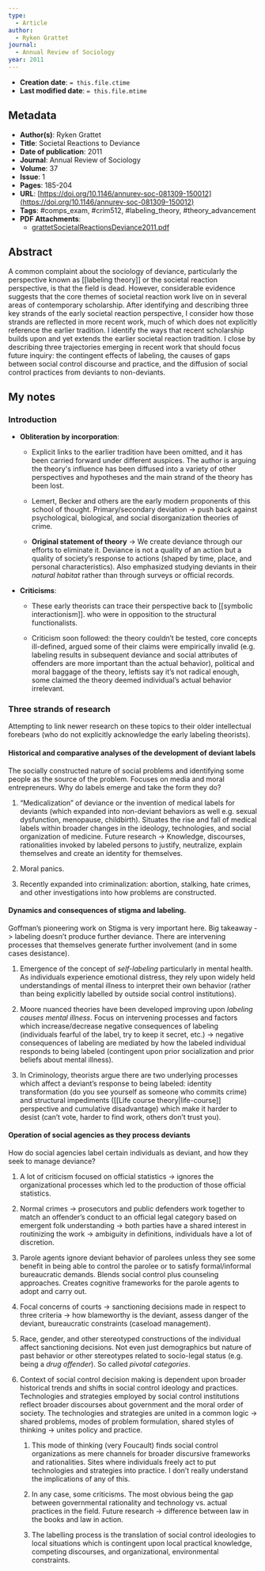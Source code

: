 ```yaml
---
type:
  - Article
author:
  - Ryken Grattet
journal:
  - Annual Review of Sociology
year: 2011
---
```


* **Creation date**: `= this.file.ctime`
* **Last modified date**: `= this.file.mtime`

## Metadata

* **Author(s)**: Ryken Grattet
* **Title**: Societal Reactions to Deviance
* **Date of publication**: 2011
* **Journal**: Annual Review of Sociology
* **Volume**: 37
* **Issue**: 1
* **Pages**: 185-204
* **URL**: [https://doi.org/10.1146/annurev-soc-081309-150012](https://doi.org/10.1146/annurev-soc-081309-150012)
* **Tags**: #comps_exam, #crim512, #labeling_theory, #theory_advancement
* **PDF Attachments**:
  * [grattetSocietalReactionsDeviance2011.pdf](zotero://open-pdf/library/items/S8FZ6LXJ)

## Abstract

A common complaint about the sociology of deviance, particularly the perspective known as [[labeling theory]] or the societal reaction perspective, is that the field is dead. However, considerable evidence suggests that the core themes of societal reaction work live on in several areas of contemporary scholarship. After identifying and describing three key strands of the early societal reaction perspective, I consider how those strands are reflected in more recent work, much of which does not explicitly reference the earlier tradition. I identify the ways that recent scholarship builds upon and yet extends the earlier societal reaction tradition. I close by describing three trajectories emerging in recent work that should focus future inquiry: the contingent effects of labeling, the causes of gaps between social control discourse and practice, and the diffusion of social control practices from deviants to non-deviants.

## My notes

### Introduction

* **Obliteration by incorporation**:
  
	* Explicit links to the earlier tradition have been omitted, and it has been carried forward under different auspices. The author is arguing the theory's influence has been diffused into a variety of other perspectives and hypotheses and the main strand of the theory has been lost.

	* Lemert, Becker and others are the early modern proponents of this school of thought. Primary/secondary deviation -> push back against psychological, biological, and social disorganization theories of crime.

	* **Original statement of theory** -> We create deviance through our efforts to eliminate it. Deviance is not a quality of an action but a quality of society’s response to actions (shaped by time, place, and personal characteristics). Also emphasized studying deviants in their *natural habitat* rather than through surveys or official records.
	  
* **Criticisms**:
  
	* These early theorists can trace their perspective back to [[symbolic interactionism]]. who were in opposition to the structural functionalists.

	* Criticism soon followed: the theory couldn’t be tested, core concepts ill-defined, argued some of their claims were empirically invalid (e.g. labeling results in subsequent deviance and social attributes of offenders are more important than the actual behavior), political and moral baggage of the theory, leftists say it’s not radical enough, some claimed the theory deemed individual’s actual behavior irrelevant.
  
### Three strands of research

Attempting to link newer research on these topics to their older intellectual forebears (who do not explicitly acknowledge the early labeling theorists).

#### Historical and comparative analyses of the development of deviant labels

The socially constructed nature of social problems and identifying some people as the source of the problem. Focuses on media and moral entrepreneurs. Why do labels emerge and take the form they do?

1. “Medicalization” of deviance or the invention of medical labels for deviants (which expanded into non-deviant behaviors as well e.g. sexual dysfunction, menopause, childbirth). Situates the rise and fall of medical labels within broader changes in the ideology, technologies, and social organization of medicine. Future research -> Knowledge, discourses, rationalities invoked by labeled persons to justify, neutralize, explain themselves and create an identity for themselves.

2. Moral panics.

3. Recently expanded into criminalization: abortion, stalking, hate crimes, and other investigations into how problems are constructed.
    
#### Dynamics and consequences of stigma and labeling.

Goffman’s pioneering work on Stigma is very important here. Big takeaway -> labeling doesn’t produce further deviance. There are intervening processes that themselves generate further involvement (and in some cases desistance).

1. Emergence of the concept of *self-labeling* particularly in mental health. As individuals experience emotional distress, they rely upon widely held understandings of mental illness to interpret their own behavior (rather than being explicitly labelled by outside social control institutions).

2. Moore nuanced theories have been developed improving upon *labeling causes mental illness*. Focus on intervening processes and factors which increase/decrease negative consequences of labeling (individuals fearful of the label, try to keep it secret, etc.) -> negative consequences of labeling are mediated by how the labeled individual responds to being labeled (contingent upon prior socialization and prior beliefs about mental illness).

3. In Criminology, theorists argue there are two underlying processes which affect a deviant’s response to being labeled: identity transformation (do you see yourself as someone who commits crime) and structural impediments ([[Life course theory|life-course]] perspective and cumulative disadvantage) which make it harder to desist (can’t vote, harder to find work, others don’t trust you).
    
#### Operation of social agencies as they process deviants

How do social agencies label certain individuals as deviant, and how they seek to manage deviance?

1. A lot of criticism focused on official statistics -> ignores the organizational processes which led to the production of those official statistics.

2. Normal crimes -> prosecutors and public defenders work together to match an offender’s conduct to an official legal category based on emergent folk understanding -> both parties have a shared interest in routinizing the work -> ambiguity in definitions, individuals have a lot of discretion.

3. Parole agents ignore deviant behavior of parolees unless they see some benefit in being able to control the parolee or to satisfy formal/informal bureaucratic demands. Blends social control plus counseling approaches. Creates cognitive frameworks for the parole agents to adopt and carry out.

4. Focal concerns of courts -> sanctioning decisions made in respect to three criteria -> how blameworthy is the deviant, assess danger of the deviant, bureaucratic constraints (caseload management).

5. Race, gender, and other stereotyped constructions of the individual affect sanctioning decisions. Not even just demographics but nature of past behavior or other stereotypes related to socio-legal status (e.g. being a *drug offender*). So called *pivotal categories*.
    
6. Context of social control decision making is dependent upon broader historical trends and shifts in social control ideology and practices. Technologies and strategies employed by social control institutions reflect broader discourses about government and the moral order of society. The technologies and strategies are united in a common logic -> shared problems, modes of problem formulation, shared styles of thinking -> unites policy and practice.
   
	1. This mode of thinking (very Foucault) finds social control organizations as mere channels for broader discursive frameworks and rationalities. Sites where individuals freely act to put technologies and strategies into practice. I don’t really understand the implications of any of this.

	2. In any case, some criticisms. The most obvious being the gap between governmental rationality and technology vs. actual practices in the field. Future research -> difference between law in the books and law in action.

	3. The labelling process is the translation of social control ideologies to local situations which is contingent upon local practical knowledge, competing discourses, and organizational, environmental constraints.